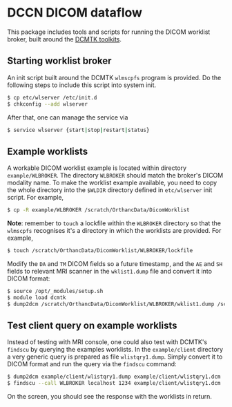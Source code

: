 # DCCN DICOM dataflow

This package includes tools and scripts for running the DICOM worklist broker, built around the [DCMTK toolkits](http://dicom.offis.de/dcmtk.php.en).

## Starting worklist broker

An init script built around the DCMTK `wlmscpfs` program is provided.  Do the following steps to include this script into system init.

```bash
$ cp etc/wlserver /etc/init.d
$ chkconfig --add wlserver
```

After that, one can manage the service via

```bash
$ service wlserver {start|stop|restart|status}
```

## Example worklists

A workable DICOM worklist example is located within directory `example/WLBROKER`.  The directory `WLBROKER` should match the broker's DICOM modality name.  To make the  worklist example available, you need to copy the whole directory into the `$WLDIR` directory defined in `etc/wlserver` init script.  For example,

```bash
$ cp -R example/WLBROKER /scratch/OrthancData/DicomWorklist
```

__Note__: remember to `touch` a lockfile within the `WLBROKER` directory so that the `wlmscpfs` recognises it's a directory in which the worklists are provided.  For example,

```bash
$ touch /scratch/OrthancData/DicomWorklist/WLBROKER/lockfile
```

Modify the `DA` and `TM` DICOM fields so a future timestamp, and the `AE` and `SH` fields to relevant MRI scanner in the `wklist1.dump` file and convert it into DICOM format:

```bash
$ source /opt/_modules/setup.sh
$ module load dcmtk
$ dump2dcm /scratch/OrthancData/DicomWorklist/WLBROKER/wklist1.dump /scratch/OrthancData/DicomWorklist/WLBROKER/wklist1.wl
```

## Test client query on example worklists

Instead of testing with MRI console, one could also test with DCMTK's `findscu` by querying the examples worklists.  In the `example/client` directory a very generic query is prepared as file `wlistqry1.dump`.  Simply convert it to DICOM format and run the query via the `findscu` command:

```bash
$ dump2dcm example/client/wlistqry1.dump example/client/wlistqry1.dcm
$ findscu --call WLBROKER localhost 1234 example/client/wlistqry1.dcm
```

On the screen, you should see the response with the worklists in return.
